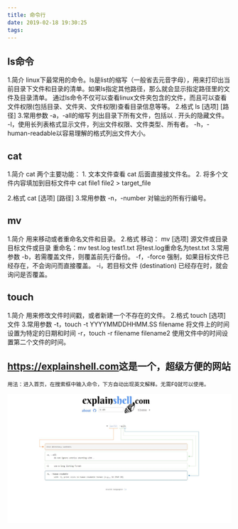 ```yaml
---
title: 命令行
date: 2019-02-18 19:30:25
tags:
---
```

## ls命令
  1.简介
    linux下最常用的命令。ls是list的缩写（一般省去元音字母），用来打印出当前目录下文件和目录的清单。如果ls指定其他路径，那么就会显示指定路径里的文件及目录清单。 通过ls命令不仅可以查看linux文件夹包含的文件，而且可以查看文件权限(包括目录、文件夹、文件权限)查看目录信息等等。
  2.格式
    ls [选项] [路径]
  3.常用参数
    -a，-all的缩写 列出目录下所有文件，包括以 . 开头的隐藏文件。
    -l，使用长列表格式显示文件，列出文件权限、文件类型、所有者。
    -h，-human-readable以容易理解的格式列出文件大小。   
    

  

## cat
  1.简介
    cat 两个主要功能：
        1. 文本文件查看    cat 后面直接接文件名。
        2. 将多个文件内容填加到目标文件中  cat file1 file2 > target_file
    
  2.格式
    cat [选项] [路径]
  3.常用参数
    -n，-number 对输出的所有行编号。
    



## mv
  1.简介
    用来移动或者重命名文件和目录。
  2.格式
    移动：  mv [选项] 源文件或目录  目标文件或目录
    重命名：mv test.log test1.txt  将test.log重命名为test.txt
  3.常用参数
    -b，若需覆盖文件，则覆盖前先行备份。
    -f，-force 强制，如果目标文件已经存在，不会询问而直接覆盖。
    -i，若目标文件 (destination) 已经存在时，就会询问是否覆盖。
    


## touch
  1.简介
    用来修改文件时间戳，或者新建一个不存在的文件。
  2.格式
    touch [选项] 文件
  3.常用参数
    -t，touch -t YYYYMMDDHHMM.SS filename  将文件上的时间设置为特定的日期和时间
    -r，touch -r filename filename2  使用文件中的时间设置第二个文件的时间。   

## <https://explainshell.com>这是一个，超级方便的网站
    用法：进入首页，在搜索框中输入命令，下方自动出现英文解释。无需FQ就可以使用。
![](https://raw.githubusercontent.com/xiangchangjiang/blog-generator/master/images/explainshell.jpg)
    


